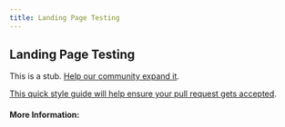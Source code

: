 ```yaml
---
title: Landing Page Testing
---
```


## Landing Page Testing

This is a stub. [Help our community expand it](https://github.com/freecodecamp/guides/tree/master/src/pages/articles/design/user-experience-research/landing-page-testing/index.md).

[This quick style guide will help ensure your pull request gets accepted](https://github.com/freeCodeCamp/guides/blob/master/README.md).

<!-- The article goes here, in GitHub-flavored Markdown. Feel free to add YouTube videos, images, and CodePen/JSBin embeds  -->

#### More Information:
<!-- Please add any articles you think might be helpful to read before writing the article -->



